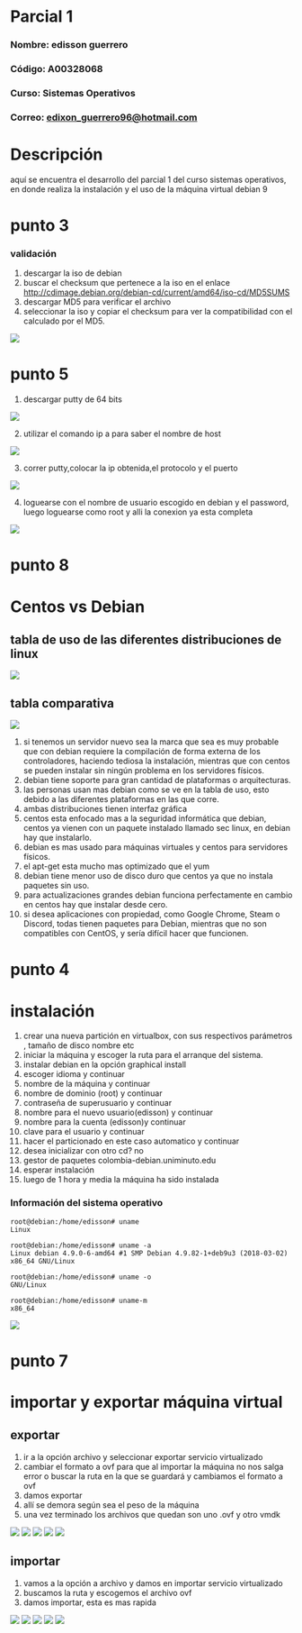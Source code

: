 # Parcial 1

### **Nombre:** edisson guerrero
### **Código:** A00328068
### **Curso:** Sistemas Operativos
### **Correo:** edixon_guerrero96@hotmail.com

# Descripción
aquí se encuentra el desarrollo del parcial 1 del curso sistemas operativos, en donde realiza la instalación y el uso de la máquina virtual debian 9
# punto 3
### validación
1. descargar la iso de debian 
2. buscar el checksum que pertenece a la iso en el enlace http://cdimage.debian.org/debian-cd/current/amd64/iso-cd/MD5SUMS
3. descargar MD5 para verificar el archivo
4. seleccionar la iso y copiar el checksum para ver la compatibilidad con el calculado por el MD5.

![][1]

# punto 5

1. descargar putty de 64 bits

![][15]

2. utilizar el comando ip a para saber el nombre de host

![][16]

3. correr putty,colocar la ip obtenida,el protocolo y el puerto

![][17]

4. loguearse con el nombre de usuario escogido en debian y el password, luego loguearse como root y alli la conexion ya esta completa

![][18]

# punto 8
# Centos vs Debian
## tabla de uso de las diferentes distribuciones de linux

![][2]

## tabla comparativa
![][3]

1. si tenemos un servidor nuevo sea la marca que sea es muy probable que con debian requiere la compilación de forma externa de los controladores, haciendo tediosa la instalación, mientras que con centos se pueden instalar sin ningún problema en los servidores físicos.
2. debian tiene soporte para gran cantidad de plataformas o arquitecturas.
3. las personas usan mas debian como se ve en la tabla de uso, esto debido a las diferentes plataformas en las que corre.
4. ambas distribuciones tienen interfaz gráfica
5. centos esta enfocado mas a la seguridad informática que debian, centos ya vienen con un paquete instalado llamado sec linux, en debian hay que instalarlo.
6. debian es mas usado para máquinas virtuales y centos para servidores físicos.
7. el apt-get esta mucho mas optimizado que el yum
8. debian tiene menor uso de disco duro que centos ya que no instala paquetes sin uso.
9. para actualizaciones grandes debian funciona perfectamente en cambio en centos hay que instalar desde cero.
10. si desea aplicaciones con propiedad, como Google Chrome, Steam o Discord, todas tienen paquetes para Debian, mientras que no son compatibles con CentOS, y sería difícil hacer que funcionen.

# punto 4
# instalación
1. crear una nueva partición en virtualbox, con sus respectivos parámetros , tamaño de disco nombre etc
2. iniciar la máquina y escoger la ruta para el arranque del sistema.
3. instalar debian en la opción  graphical install
4. escoger idioma y continuar
5. nombre de la máquina y continuar
6. nombre de dominio (root) y continuar
7. contraseña de superusuario y continuar 
8. nombre para el nuevo usuario(edisson) y continuar
9. nombre para la cuenta (edisson)y continuar
10. clave para el usuario  y continuar
11. hacer el particionado en este caso automatico y continuar
12. desea inicializar con otro cd? no
13. gestor de paquetes colombia-debian.uniminuto.edu
14. esperar instalación
15. luego de 1 hora y media la máquina ha sido instalada
### Información del sistema operativo


```
root@debian:/home/edisson# uname
Linux
```
```
root@debian:/home/edisson# uname -a
Linux debian 4.9.0-6-amd64 #1 SMP Debian 4.9.82-1+deb9u3 (2018-03-02) x86_64 GNU/Linux
```
```
root@debian:/home/edisson# uname -o
GNU/Linux
```
```
root@debian:/home/edisson# uname-m
x86_64
```
![][14]

# punto 7
# importar y exportar máquina virtual
## exportar
1. ir a la opción archivo y seleccionar exportar servicio virtualizado
2. cambiar el formato a ovf para que al importar la máquina no nos salga error o buscar la ruta en la que se guardará y cambiamos el formato a ovf
3. damos exportar
4. allí se demora según sea el peso de la máquina
5. una vez terminado los archivos que quedan son uno .ovf y otro vmdk

![][4]
![][5]
![][6]
![][7]
![][8]

## importar
1. vamos a la opción a archivo y damos en importar servicio virtualizado
2. buscamos la ruta y escogemos el archivo ovf
3. damos importar, esta es mas rapida

![][9]
![][10]
![][11]
![][12]
![][13]




[1]:images/checksum.PNG
[2]:images/comparativa.PNG
[3]:images/usos.PNG
[4]:images/1.PNG
[5]:images/2.PNG
[6]:images/3.PNG
[7]:images/4.PNG
[8]:images/5.PNG
[9]:images/i1.PNG
[10]:images/i2.PNG
[11]:images/i3.PNG
[12]:images/i4.PNG
[13]:images/i5.PNG
[14]:images/carac.PNG
[15]:images/e1.PNG
[16]:images/e2.PNG
[17]:images/e3.PNG
[18]:images/e4.PNG
